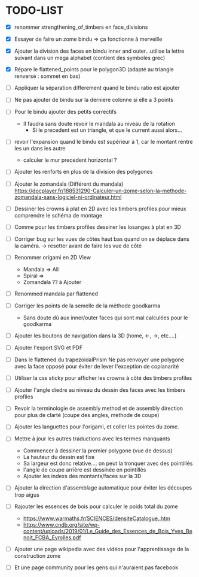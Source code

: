 # TODO-LIST

* [x] renommer strengthening_of_timbers en face_divisions

* [x] Essayer de faire un zome bindu => ça fonctionne à merveille
* [x] Ajouter la division des faces en bindu inner and outer...utilise la lettre suivant dans un mega alphabet (contient des symboles grec)
* [x] Répare le flattened_points pour le polygon3D (adapté au triangle renversé : sommet en bas)

* [ ] Appliquer la séparation differement quand le bindu ratio est ajouter
  
* [ ] Ne pas ajouter de bindu sur la derniere colonne si elle a 3 points
  
* [ ] Pour le bindu ajouter des petits correctifs
  - Il faudra sans doute revoir le mandala au niveau de la rotation
    - Si le precedent est un triangle, et que le current aussi alors...
  
* [ ] revoir l'expansion quand le bindu est supérieur à 1, car le montant rentre les un dans les autre
  - calculer le mur precedent horizontal ?
  




* [ ] Ajouter les renforts en plus de la division des polygones


* [ ] Ajouter le zomandala (Différent du mandala)
  https://docplayer.fr/188531290-Calculer-un-zome-selon-la-methode-zomandala-sans-logiciel-ni-ordinateur.html

* [ ] Dessiner les crowns à plat en 2D avec les timbers profiles pour mieux comprendre le schéma de montage

* [ ] Comme pour les timbers profiles dessiner les losanges à plat en 3D

* [ ] Corriger bug sur les vues de côtés haut bas quand on se déplace dans la caméra. -> resetter avant de faire les vue
  de côté

* [ ] Renommer origami en 2D View
    * Mandala => All
    * Spiral =>
    * Zomandala ?? à Ajouter

* [ ] Renommed mandala par flattened

* [ ] Corriger les points de la semelle de la méthode goodkarma
    * Sans doute dû aux inner/outer faces qui sont mal calculées pour le goodkarma

* [ ] Ajouter les boutons de navigation dans la 3D (home, <-, ->, etc....)

* [ ] Ajouter l'export SVG et PDF

* [ ] Dans le flattened du trapezoidalPrism Ne pas renvoyer une polygone avec la face opposé pour éviter de lever
  l'exception de coplanarité

* [ ] Utiliser la css sticky pour afficher les crowns à côté des timbers profiles

* [ ] Ajouter l'angle diedre au niveau du dessin des faces avec les timbers profiles

* [ ] Revoir la terminologie de assembly method et de assembly direction pour plus de clarté (coupe des angles, methode
  de coupe)

* [ ] Ajouter les languettes pour l'origami, et coller les pointes du zome.

* [ ] Mettre à jour les autres traductions avec les termes manquants

    * Commencer à dessiner la premier polygone (vue de dessus)
    * La hauteur du dessin est fixe
    * Sa largeur est donc relative.... on peut la tronquer avec des pointillés
    * l'angle de coupe arrière est dessinée en pointillés
    * Ajouter les indexs des montants/faces sur la 3D

* [ ] Ajouter la direction d'assemblage automatique pour éviter les découpes trop aigus

* [ ] Rajouter les essences de bois pour calculer le poids total du zome

    * https://www.warmaths.fr/SCIENCES/densiteCatalogue..htm
    * https://www.cndb.org/site/wp-content/uploads/2019/01/Le_Guide_des_Essences_de_Bois_Yves_Benoit_FCBA_Eyrolles.pdf


* [ ] Ajouter une page wikipedia avec des vidéos pour l'apprentissage de la construction zome

* [ ] Et une page community pour les gens qui n'auraient pas facebook
